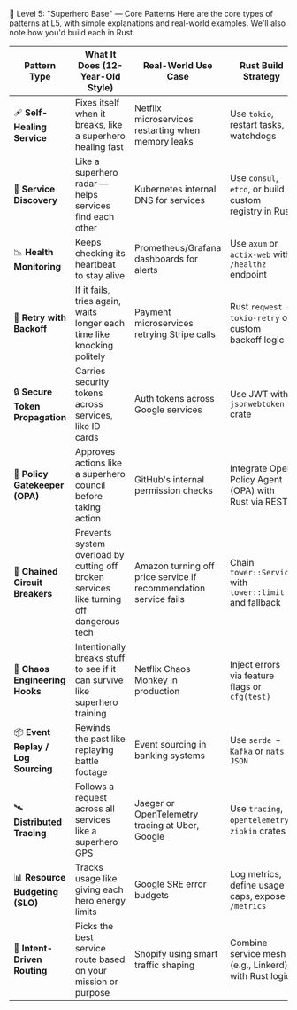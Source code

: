 



🧠 Level 5: "Superhero Base" — Core Patterns
Here are the core types of patterns at L5, with simple explanations and real-world examples. We'll also note how you'd build each in Rust.

| Pattern Type                       | What It Does (12-Year-Old Style)                                                        | Real-World Use Case                                              | Rust Build Strategy                                     |
| ---------------------------------- | --------------------------------------------------------------------------------------- | ---------------------------------------------------------------- | ------------------------------------------------------- |
| 🩹 **Self-Healing Service**        | Fixes itself when it breaks, like a superhero healing fast                              | Netflix microservices restarting when memory leaks               | Use `tokio`, restart tasks, watchdogs                   |
| 🧭 **Service Discovery**           | Like a superhero radar — helps services find each other                                 | Kubernetes internal DNS for services                             | Use `consul`, `etcd`, or build custom registry in Rust  |
| 📉 **Health Monitoring**           | Keeps checking its heartbeat to stay alive                                              | Prometheus/Grafana dashboards for alerts                         | Use `axum` or `actix-web` with `/healthz` endpoint      |
| 🔁 **Retry with Backoff**          | If it fails, tries again, waits longer each time like knocking politely                 | Payment microservices retrying Stripe calls                      | Rust `reqwest + tokio-retry` or custom backoff logic    |
| 🔒 **Secure Token Propagation**    | Carries security tokens across services, like ID cards                                  | Auth tokens across Google services                               | Use JWT with `jsonwebtoken` crate                       |
| 🛂 **Policy Gatekeeper (OPA)**     | Approves actions like a superhero council before taking action                          | GitHub's internal permission checks                              | Integrate Open Policy Agent (OPA) with Rust via REST    |
| 🔗 **Chained Circuit Breakers**    | Prevents system overload by cutting off broken services like turning off dangerous tech | Amazon turning off price service if recommendation service fails | Chain `tower::Service` with `tower::limit` and fallback |
| 🧪 **Chaos Engineering Hooks**     | Intentionally breaks stuff to see if it can survive like superhero training             | Netflix Chaos Monkey in production                               | Inject errors via feature flags or `cfg(test)`          |
| 📦 **Event Replay / Log Sourcing** | Rewinds the past like replaying battle footage                                          | Event sourcing in banking systems                                | Use `serde + Kafka` or `nats + JSON`                    |
| 🛰️ **Distributed Tracing**        | Follows a request across all services like a superhero GPS                              | Jaeger or OpenTelemetry tracing at Uber, Google                  | Use `tracing`, `opentelemetry`, `zipkin` crates         |
| 📊 **Resource Budgeting (SLO)**    | Tracks usage like giving each hero energy limits                                        | Google SRE error budgets                                         | Log metrics, define usage caps, expose `/metrics`       |
| 🎯 **Intent-Driven Routing**       | Picks the best service route based on your mission or purpose                           | Shopify using smart traffic shaping                              | Combine service mesh (e.g., Linkerd) with Rust logic    |
